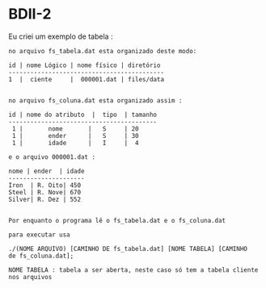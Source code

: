 BDII-2
======

Eu criei um exemplo de tabela :

	no arquivo fs_tabela.dat esta organizado deste modo:

	id | nome Lógico | nome físico | diretório
	-------------------------------------------
	1  |  ciente     |  000001.dat | files/data


	no arquivo fs_coluna.dat esta organizado assim :

	id | nome do atributo  |  tipo  | tamanho
	-----------------------------------------
	 1 |       nome       |   S     | 20
	 1 |       ender      |   S     | 30
     1 |       idade      |   I     |  4

	e o arquivo 000001.dat :

	nome | ender  | idade
	---------------------
	Iron  | R. Oito| 450
	Steel | R. Nove| 670 
	Silver| R. Dez | 552


	Por enquanto o programa lê o fs_tabela.dat e o fs_coluna.dat

	para executar usa 

	./(NOME ARQUIVO) [CAMINHO DE fs_tabela.dat] [NOME TABELA] [CAMINHO
	de fs_coluna.dat];

	NOME TABELA : tabela a ser aberta, neste caso só tem a tabela cliente
	nos arquivos

